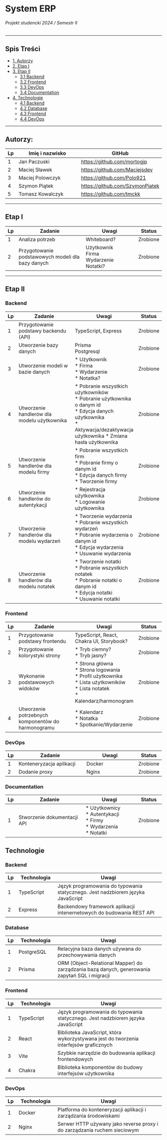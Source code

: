 # System ERP

###### Projekt studencki 2024 / Semestr II

---

## Spis Treści

- [1. Autorzy](#autorzy)
- [2. Etap I](#etap-i)
- [3. Etap II](#etap-ii)
  - [3.1 Backend](#etap-ii-backend)
  - [3.2 Frontend](#etap-ii-frontend)
  - [3.3 DevOps](#etap-ii-devops)
  - [3.4 Documentation](#etap-ii-documentation)
- [4. Technologie](#technologie)
  - [4.1 Backend](#technologie-backend)
  - [4.2 Database](#technologie-database)
  - [4.3 Frontend](#technologie-frontend)
  - [4.4 DevOps](#technologie-devops)

---

## Autorzy:

<table >
  <thead>
    <tr>
      <th style="width: 5%">Lp</th>
      <th style="width: 45%;">Imię i nazwisko</th>
      <th style="width: 50%;">GitHub</th>
    </tr>
  </thead>
  <tbody>
    <tr>
      <td>1</td>
      <td>Jan Paczuski</td>
      <td><a href="https://github.com/mortogjp">https://github.com/mortogjp</a></td>
    </tr>
    <tr>
      <td>2</td>
      <td>Maciej Sławek</td>
      <td><a href="https://github.com/Maciejsdev">https://github.com/Maciejsdev</a></td>
    </tr>
    <tr>
      <td>3</td>
      <td>Maciej Polowczyk</td>
      <td><a href="https://github.com/Polo921">https://github.com/Polo921</a></td>
    </tr>
    <tr>
      <td>4</td>
      <td>Szymon Piątek</td>
      <td><a href="https://github.com/SzymonPiatek">https://github.com/SzymonPiatek</a></td>
    </tr>
    <tr>
      <td>5</td>
      <td>Tomasz Kowalczyk</td>
      <td><a href="https://github.com/tmckk">https://github.com/tmckk</a></td>
    </tr>
  </tbody>
</table>

---

## Etap I

<table>
  <thead>
    <tr>
      <th style="width: 5%;">Lp</th>
      <th style="width: 45%;">Zadanie</th>
      <th style="width: 35%;">Uwagi</th>
      <th style="width: 15%;">Status</th>
    </tr>
  </thead>
  <tbody>
    <tr>
      <td>1</td>
      <td>Analiza potrzeb</td>
      <td>Whiteboard?</td>
      <td>Zrobione</td>
    </tr>
    <tr>
      <td>2</td>
      <td>Przygotowanie podstawowych modeli dla bazy danych</td>
      <td>
        <span>Użytkownik</span><br>
        <span>Firma</span><br>
        <span>Wydarzenie</span><br>
        <span>Notatki?</span>
      </td>
      <td>Zrobione</td>
    </tr>
  </tbody>
</table>

---

## Etap II

<a id="etap-ii-backend"></a>
### Backend
<table>
  <thead>
    <tr>
      <th style="width: 5%;">Lp</th>
      <th style="width: 45%;">Zadanie</th>
      <th style="width: 35%;">Uwagi</th>
      <th style="width: 15%;">Status</th>
    </tr>
  </thead>
  <tbody>
    <tr>
      <td>1</td>
      <td>Przygotowanie podstawy backendu (API)</td>
      <td>TypeScript, Express</td>
      <td>Zrobione</td>
    </tr>
    <tr>
      <td>2</td>
      <td>Utworzenie bazy danych</td>
      <td>
        <span>Prisma</span><br>
        <span>Postgresql</span>
      </td>
      <td>Zrobione</td>
    </tr>
    <tr>
      <td>3</td>
      <td>Utworzenie modeli w bazie danych</td>
      <td>
        <span>* Użytkownik</span><br>
        <span>* Firma</span><br>
        <span>* Wydarzenie</span><br>
        <span>* Notatka?</span>
      </td>
      <td>
        <span>Zrobione</span>
      </td>
    </tr>
    <tr>
      <td>4</td>
      <td>Utworzenie handlerów dla modelu użytkownika</td>
      <td>
        <span>* Pobranie wszystkich użytkowników</span><br>
        <span>* Pobranie użytkownika o danym id</span><br>
        <span>* Edycja danych użytkownika</span><br>
        <span>* Aktywacja/dezaktywacja użytkownika</span>
        <span>* Zmiana hasła użytkownika</span>
      </td>
      <td>
        <span>Zrobione</span>
      </td>
    </tr>
    <tr>
      <td>5</td>
      <td>Utworzenie handlerów dla modelu firmy</td>
      <td>
        <span>* Pobranie wszystkich firm</span><br>
        <span>* Pobranie firmy o danym id</span><br>
        <span>* Edycja danych firmy</span><br>
        <span>* Tworzenie firmy</span>
      </td>
      <td>
        <span>Zrobione</span>
      </td>
    </tr>   
    <tr>
      <td>6</td>
      <td>Utworzenie handlerów do autentykacji</td>
      <td>
        <span>* Rejestracja użytkownika</span><br>
        <span>* Logowanie użytkownika</span>
      </td>
      <td>
        <span>Zrobione</span>
      </td>
    </tr>  
    <tr>
      <td>7</td>
      <td>Utworzenie handlerów dla modelu wydarzeń</td>
      <td>
        <span>* Tworzenie wydarzenia</span><br>
        <span>* Pobranie wszystkich wydarzeń</span><br>
        <span>* Pobranie wydarzenia o danym id</span><br>
        <span>* Edycja wydarzenia</span><br>
        <span>* Usuwanie wydarzenia</span>
      </td>
      <td>
        <span>Zrobione</span>
      </td>
    </tr>
    <tr>
      <td>8</td>
      <td>Utworzenie handlerów dla modelu notatek</td>
      <td>
        <span>* Tworzenie notatki</span><br>
        <span>* Pobranie wszystkich notatek</span><br>
        <span>* Pobranie notatki o danym id</span><br>
        <span>* Edycja notatki</span><br>
        <span>* Usuwanie notatki</span>
      </td>
      <td>
        <span>Zrobione</span>
      </td>
    </tr>  
  </tbody>
</table>

<a id="etap-ii-frontend"></a>
### Frontend
<table>
  <thead>
    <tr>
      <th style="width: 5%;">Lp</th>
      <th style="width: 45%;">Zadanie</th>
      <th style="width: 35%;">Uwagi</th>
      <th style="width: 15%;">Status</th>
    </tr>
  </thead>
  <tbody>
    <tr>
      <td>1</td>
      <td>Przygotowanie podstawy frontendu</td>
      <td>
        <span>TypeScript, React, Chakra UI, Storybook?</span>
      </td>
      <td>Zrobione</td>
    </tr>
    <tr>
      <td>2</td>
      <td>Przygotowanie kolorystyki strony</td>
      <td>
        <span>* Tryb ciemny?</span><br>
        <span>* Tryb jasny?</span>
      </td>
      <td>
        <span>Zrobione</span>
      </td>
    </tr>
    <tr>
      <td>3</td>
      <td>Wykonanie podstawowych widoków</td>
      <td>
        <span>* Strona główna</span><br>
        <span>* Strona logowania</span><br>
        <span>* Profil użytkownika</span><br>
        <span>* Lista użytkowników</span><br>
        <span>* Lista notatek</span><br>
        <span>* Kalendarz/harmonogram</span>
      </td>
      <td>
        <span>Zrobione</span>
      </td>
    </tr>
    <tr>
      <td>4</td>
      <td>Utworzenie potrzebnych komponentów do harmonogramu</td>
      <td>
        <span>* Kalendarz</span><br>
        <span>* Notatka</span><br>
        <span>* Spotkanie/Wydarzenie</span>
      </td>
      <td>
        <span>Zrobione</span>
      </td>
    </tr>
  </tbody>
</table>

<a id="etap-ii-devops"></a>
### DevOps
<table>
  <thead>
    <tr>
      <th style="width: 5%;">Lp</th>
      <th style="width: 45%;">Zadanie</th>
      <th style="width: 35%;">Uwagi</th>
      <th style="width: 15%;">Status</th>
    </tr>
  </thead>
  <tbody>
    <tr>
      <td>1</td>
      <td>Konteneryzacja aplikacji</td>
      <td>Docker</td>
      <td>Zrobione</td>
    </tr>
    <tr>
      <td>2</td>
      <td>Dodanie proxy</td>
      <td>Nginx</td>
      <td>Zrobione</td>
    </tr>
  </tbody>
</table>

<a id="etap-ii-documentation"></a>
### Documentation
<table>
  <thead>
    <tr>
      <th style="width: 5%;">Lp</th>
      <th style="width: 45%;">Zadanie</th>
      <th style="width: 35%;">Uwagi</th>
      <th style="width: 15%;">Status</th>
    </tr>
  </thead>
  <tbody>
    <tr>
      <td>1</td>
      <td>Stworzenie dokumentacji API</td>
      <td>
        <span>* Użytkownicy</span><br>
        <span>* Autentykacji</span><br>
        <span>* Firmy</span><br>
        <span>* Wydarzenia</span><br>
        <span>* Notatki</span>
      </td>
      <td>
        <span>Zrobione</span>
      </td>
    </tr>
  </tbody>
</table>

## Technologie

<a id="technologie-backend"></a>
### Backend

<table>
  <thead>
    <tr>
      <th style="width: 5%;">Lp</th>
      <th style="width: 25%;">Technologia</th>
      <th style="width: 70%;">Uwagi</th>
    </tr>
  </thead>
  <tbody>
    <tr>
      <td>1</td>
      <td>TypeScript</td>
      <td>Język programowania do typowania statycznego. Jest nadzbiorem języka JavaScript</td>
    </tr>
    <tr>
      <td>2</td>
      <td>Express</td>
      <td>Backendowy framework aplikacji intenernetowych do budowania REST API</td>
    </tr>
  </tbody>
</table>

<a id="technologie-database"></a>
### Database

<table>
  <thead>
    <tr>
      <th style="width: 5%;">Lp</th>
      <th style="width: 25%;">Technologia</th>
      <th style="width: 70%;">Uwagi</th>
    </tr>
  </thead>
  <tbody>
    <tr>
      <td>1</td>
      <td>PostgreSQL</td>
      <td>Relacyjna baza danych używana do przechowywania danych</td>
    </tr>
    <tr>
      <td>2</td>
      <td>Prisma</td>
      <td>ORM (Object-Relational Mapper) do zarządzania bazą danych, generowania zapytań SQL i migracji</td>
    </tr>
  </tbody>
</table>

<a id="technologie-frontend"></a>
### Frontend

<table>
  <thead>
    <tr>
      <th style="width: 5%;">Lp</th>
      <th style="width: 25%;">Technologia</th>
      <th style="width: 70%;">Uwagi</th>
    </tr>
  </thead>
  <tbody>
    <tr>
      <td>1</td>
      <td>TypeScript</td>
      <td>Język programowania do typowania statycznego. Jest nadzbiorem języka JavaScript</td>
    </tr>
    <tr>
      <td>2</td>
      <td>React</td>
      <td>Biblioteka JavaScript, która wykorzystywana jest do tworzenia interfejsów graficznych</td>
    </tr>
    <tr>
      <td>3</td>
      <td>Vite</td>
      <td>Szybkie narzędzie do budowania aplikacji frontendowych</td>
    </tr>
    <tr>
      <td>4</td>
      <td>Chakra</td>
      <td>Biblioteka komponentów do budowy interfejsów użytkownika</td>
    </tr>
  </tbody>
</table>

<a id="technologie-devops"></a>
### DevOps

<table>
  <thead>
    <tr>
      <th style="width: 5%;">Lp</th>
      <th style="width: 25%;">Technologia</th>
      <th style="width: 70%;">Uwagi</th>
    </tr>
  </thead>
  <tbody>
    <tr>
      <td>1</td>
      <td>Docker</td>
      <td>Platforma do konteneryzacji aplikacji i zarządzania środowiskami</td>
    </tr>
    <tr>
      <td>2</td>
      <td>Nginx</td>
      <td>Serwer HTTP używany jako reverse proxy i do zarządzania ruchem sieciowym</td>
    </tr>
  </tbody>
</table>
